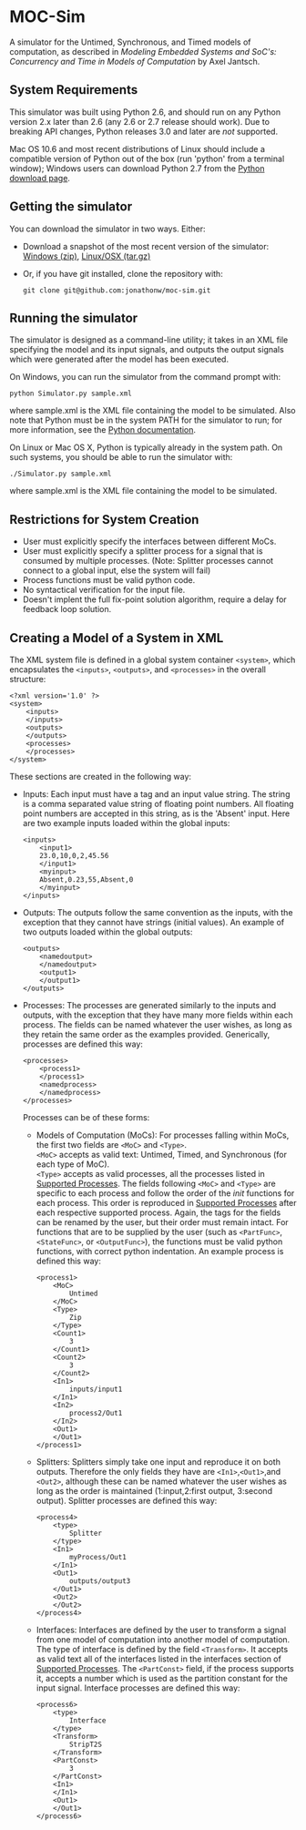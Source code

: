 MOC-Sim
=======
A simulator for the Untimed, Synchronous, and Timed models of computation, as
described in _Modeling Embedded Systems and SoC's: Concurrency and Time in
Models of Computation_ by Axel Jantsch.

System Requirements
-------------------
This simulator was built using Python 2.6, and should run on any Python version
2.x later than 2.6 (any 2.6 or 2.7 release should work).  Due to breaking API
changes, Python releases 3.0 and later are *not* supported.

Mac OS 10.6 and most recent distributions of Linux should include a compatible
version of Python out of the box (run 'python' from a terminal window); Windows
users can download Python 2.7 from the [Python download page][py-dl].

[py-dl]: http://www.python.org/download/

Getting the simulator
---------------------
You can download the simulator in two ways.  Either:

 *  Download a snapshot of the most recent version of the simulator:
    [Windows (zip)][zip], [Linux/OSX (tar.gz)][tarball]

 *  Or, if you have git installed, clone the repository with:

        git clone git@github.com:jonathonw/moc-sim.git
        
[zip]: https://github.com/jonathonw/moc-sim/zipball/master
[tarball]: https://github.com/jonathonw/moc-sim/tarball/master

Running the simulator
---------------------
The simulator is designed as a command-line utility; it takes in an XML file
specifying the model and its input signals, and outputs the output signals which
were generated after the model has been executed.

On Windows, you can run the simulator from the command prompt with:

    python Simulator.py sample.xml
    
where sample.xml is the XML file containing the model to be simulated.  Also
note that Python must be in the system PATH for the simulator to run; for
more information, see the [Python documentation][python-path].

On Linux or Mac OS X, Python is typically already in the system path.  On such
systems, you should be able to run the simulator with:

    ./Simulator.py sample.xml
    
where sample.xml is the XML file containing the model to be simulated.

[python-path]: http://docs.python.org/using/windows.html#excursus-setting-environment-variables

Restrictions for System Creation
--------------------------------
 *  User must explicitly specify the interfaces between different MoCs.
 *  User must explicitly specify a splitter process for a signal that is
    consumed by multiple processes. (Note: Splitter processes cannot connect
    to a global input, else the system will fail)
 *  Process functions must be valid python code.
 *  No syntactical verification for the input file.
 *  Doesn't implent the full fix-point solution algorithm,
    require a delay for feedback loop solution.

[python-path]: http://docs.python.org/using/windows.html#excursus-setting-environment-variables

Creating a Model of a System in XML
-----------------------------------
The XML system file is defined in a global system container `<system>`,
which encapsulates the `<inputs>`, `<outputs>`, and `<processes>` in the overall structure:
	
    <?xml version='1.0' ?>
    <system>
        <inputs>
        </inputs>
        <outputs>
        </outputs>
        <processes>
        </processes>
    </system>

These sections are created in the following way:

 *  Inputs:
    Each input must have a tag and an input value string. The string
    is a comma separated value string of floating point numbers.
    All floating point numbers are accepted in this string, as is the
    'Absent' input.
    Here are two example inputs loaded within the global inputs:
    
        <inputs>
            <input1>
            23.0,10,0,2,45.56
            </input1>
            <myinput>
            Absent,0.23,55,Absent,0
            </myinput>
        </inputs>
    
 *  Outputs:
    The outputs follow the same convention as the inputs, with the 
    exception that they cannot have strings (initial values). An
    example of two outputs loaded within the global outputs:
    
        <outputs>
            <namedoutput>
            </namedoutput>
            <output1>
            </output1>
        </outputs>

 *  Processes:
    The processes are generated similarly to the inputs and outputs,
    with the exception that they have many more fields within each process.
    The fields can be named whatever the user wishes, as long as they retain
    the same order as the examples provided.
    Generically, processes are defined this way:
    
        <processes>
            <process1>
            </process1>
            <namedprocess>
            </namedprocess>
        </processes>

    Processes can be of these forms:
     *  Models of Computation (MoCs):
        For processes falling within MoCs, the first two fields are `<MoC>` and `<Type>`.  
        `<MoC>` accepts as valid text: Untimed, Timed, and Synchronous (for each type of MoC).  
        `<Type>` accepts as valid processes, all the processes listed in [Supported Processes][Supported-Processes].
        The fields following `<MoC>` and `<Type>` are specific to each process and follow the order
        of the *init* functions for each process. This order is reproduced in [Supported Processes][Supported-Processes]
        after each respective supported process. Again, the tags for the fields can be renamed by the user,
        but their order must remain intact.  For functions that are to be supplied by the user (such as
        `<PartFunc>`,`<StateFunc>`, or `<OutputFunc>`), the functions must be valid python functions, with correct
        python indentation.
        An example process is defined this way:
        
            <process1>
                <MoC>
                    Untimed
                </MoC>
                <Type>
                    Zip
                </Type>
                <Count1>
                    3
                </Count1>
                <Count2>
                    3
                </Count2>
                <In1>
                    inputs/input1
                </In1>
                <In2>
                    process2/Out1
                </In2>
                <Out1>
                </Out1>
            </process1>
        
     *  Splitters:
        Splitters simply take one input and reproduce it on both outputs.
        Therefore the only fields they have are `<In1>`,`<Out1>`,and `<Out2>`,
        although these can be named whatever the user wishes as long as the order
        is maintained (1:input,2:first output, 3:second output).
        Splitter processes are defined this way:
        
            <process4>
                <type>
                    Splitter
                </type>
                <In1>
                    myProcess/Out1
                </In1>
                <Out1>
                    outputs/output3
                </Out1>
                <Out2>
                </Out2>
            </process4>
        
     *  Interfaces:
        Interfaces are defined by the user to transform a 
        signal from one model of computation into another 
        model of computation.  The type of interface is defined
        by the field `<Transform>`.  It accepts as valid text
        all of the interfaces listed in the interfaces section of
        [Supported Processes][Supported-Processes].  The `<PartConst>`
        field, if the process supports it, accepts a number which is 
        used as the partition constant for the input signal.
        Interface processes are defined this way:
        
            <process6>
                <type>
                    Interface
                </type>
                <Transform>
                    StripT2S
                </Transform>
                <PartConst>
                    3
                </PartConst>
                <In1>
                </In1>
                <Out1>
                </Out1>
            </process6>
    
[Supported-Processes]: https://github.com/jonathonw/moc-sim/blob/master/SupportedProcesses.md